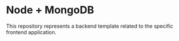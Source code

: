 # Node + MongoDB

This repository represents a backend template related to the specific frontend application.